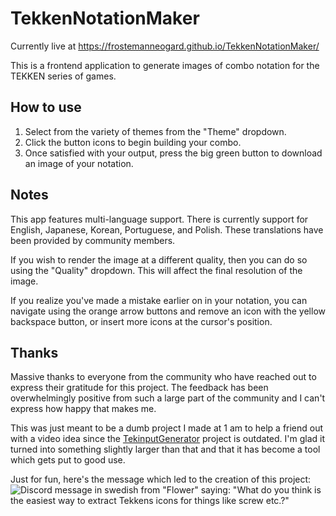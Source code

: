 # TekkenNotationMaker

Currently live at https://frostemanneogard.github.io/TekkenNotationMaker/

This is a frontend application to generate images of combo notation for the TEKKEN series of games.

## How to use
1. Select from the variety of themes from the "Theme" dropdown.
2. Click the button icons to begin building your combo.
3. Once satisfied with your output, press the big green button to download an image of your notation.

## Notes
This app features multi-language support. There is currently support for English, Japanese, Korean, Portuguese, and Polish. These translations have been provided by community members.

If you wish to render the image at a different quality, then you can do so using the "Quality" dropdown. This will affect the final resolution of the image.

If you realize you've made a mistake earlier on in your notation, you can navigate using the orange arrow buttons and remove an icon with the yellow backspace button, or insert more icons at the cursor's position.

## Thanks
Massive thanks to everyone from the community who have reached out to express their gratitude for this project. The feedback has been overwhelmingly positive from such a large part of the community and I can't express how happy that makes me.

This was just meant to be a dumb project I made at 1 am to help a friend out with a video idea since the [TekinputGenerator](https://github.com/spironan/TekinputGenerator) project is outdated. I'm glad it turned into something slightly larger than that and that it has become a tool which gets put to good use.

Just for fun, here's the message which led to the creation of this project:
![Discord message in swedish from "Flower" saying: "What do you think is the easiest way to extract Tekkens icons for things like screw etc.?"](https://github.com/FrostemanNeogard/TekkenNotationMaker/assets/77246706/4c69f657-9dce-4a2f-833e-f8d969e2ddfe)
